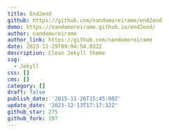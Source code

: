 ```yaml
---
title: End2end
github: https://github.com/nandomoreirame/end2end
demo: https://nandomoreirame.github.io/end2end/
author: nandomoreirame
author_link: https://github.com/nandomoreirame
date: 2023-11-29T09:04:54.832Z
description: Clean Jekyll theme
ssg:
  - Jekyll
css: []
cms: []
category: []
draft: false
publish_date: '2015-11-26T15:45:00Z'
update_date: '2023-12-13T17:17:32Z'
github_star: 275
github_fork: 197
---
```

